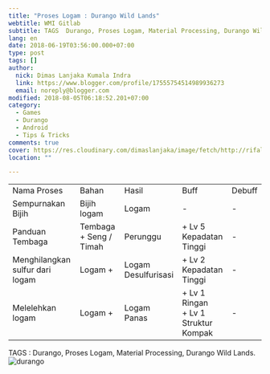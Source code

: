 ```yaml
---
title: "Proses Logam : Durango Wild Lands"
webtitle: WMI Gitlab
subtitle: TAGS  Durango, Proses Logam, Material Processing, Durango Wild Lands.
lang: en
date: 2018-06-19T03:56:00.000+07:00
type: post
tags: []
author:
  nick: Dimas Lanjaka Kumala Indra
  link: https://www.blogger.com/profile/17555754514989936273
  email: noreply@blogger.com
modified: 2018-08-05T06:18:52.201+07:00
category:
  - Games
  - Durango
  - Android
  - Tips & Tricks
comments: true
cover: https://res.cloudinary.com/dimaslanjaka/image/fetch/http://rifaldy.com/wp-content/uploads/2018/05/durango.png
location: ""

---
```


<table>  <tbody><tr><td>Nama Proses</td><td>Bahan</td><td>Hasil</td><td>Buff</td><td>Debuff</td></tr>    <tr>      <td>Sempurnakan Bijih       </td>      <td>Bijih logam       </td>      <td>Logam       </td>      <td>-       </td>      <td>-       </td>    </tr>    <tr>      <td>Panduan Tembaga       </td>      <td>Tembaga + Seng / Timah       </td>      <td>Perunggu       </td>      <td>+ Lv 5 Kepadatan Tinggi       </td>      <td>-       </td>    </tr>    <tr>      <td>Menghilangkan sulfur dari logam       </td>      <td>Logam +       </td>      <td>Logam Desulfurisasi       </td>      <td>+ Lv 2 Kepadatan Tinggi       </td>      <td>-       </td>    </tr>    <tr>      <td>Melelehkan logam       </td>      <td>Logam +       </td>      <td>Logam Panas       </td>      <td>        + Lv 1 Ringan         <br> + Lv 1 Struktur Kompak       </td><td>-</td>    </tr>  </tbody></table><div>TAGS : Durango, Proses Logam, Material Processing, Durango Wild Lands. </div><img src="https://res.cloudinary.com/dimaslanjaka/image/fetch/http://rifaldy.com/wp-content/uploads/2018/05/durango.png" title="durango" alt="durango">